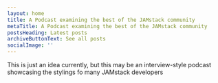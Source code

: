 ```yaml
---
layout: home
title: A Podcast examining the best of the JAMstack community
metaTitle: A Podcast examining the best of the JAMstack community
postsHeading: Latest posts
archiveButtonText: See all posts
socialImage: ''
---
```

This is just an idea currently, but this may be an interview-style podcast showcasing the stylings fo many JAMstack developers
